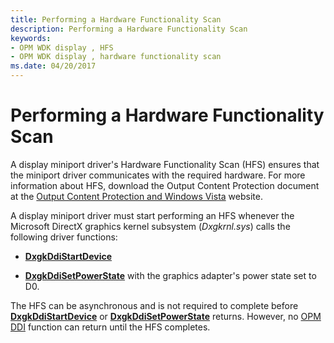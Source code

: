 ```yaml
---
title: Performing a Hardware Functionality Scan
description: Performing a Hardware Functionality Scan
keywords:
- OPM WDK display , HFS
- OPM WDK display , hardware functionality scan
ms.date: 04/20/2017
---
```


# Performing a Hardware Functionality Scan


A display miniport driver's Hardware Functionality Scan (HFS) ensures that the miniport driver communicates with the required hardware. For more information about HFS, download the Output Content Protection document at the [Output Content Protection and Windows Vista](https://download.microsoft.com/download/5/D/6/5D6EAF2B-7DDF-476B-93DC-7CF0072878E6/output_protect.doc) website.

A display miniport driver must start performing an HFS whenever the Microsoft DirectX graphics kernel subsystem (*Dxgkrnl.sys*) calls the following driver functions:

-   [**DxgkDdiStartDevice**](/windows-hardware/drivers/ddi/dispmprt/nc-dispmprt-dxgkddi_start_device)

-   [**DxgkDdiSetPowerState**](/windows-hardware/drivers/ddi/dispmprt/nc-dispmprt-dxgkddi_set_power_state) with the graphics adapter's power state set to D0.

The HFS can be asynchronous and is not required to complete before [**DxgkDdiStartDevice**](/windows-hardware/drivers/ddi/dispmprt/nc-dispmprt-dxgkddi_start_device) or [**DxgkDdiSetPowerState**](/windows-hardware/drivers/ddi/dispmprt/nc-dispmprt-dxgkddi_set_power_state) returns. However, no [OPM DDI](supporting-output-protection-manager.md) function can return until the HFS completes.
